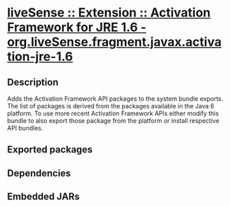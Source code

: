# [liveSense :: Extension :: Activation Framework for JRE 1.6 - org.liveSense.fragment.javax.activation-jre-1.6](http://github.com/liveSense/org.liveSense.fragment.javax.activation-jre-1.6)
## Description
Adds the Activation Framework API packages to the system bundle exports. The list of packages is derived from the packages available in the Java 6 platform. To use more recent Activation Framework APIs either modify this bundle to also export those package from the platform or install respective API bundles.
## Exported packages
## Dependencies
## Embedded JARs
